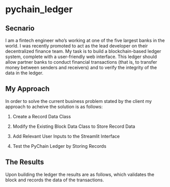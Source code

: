 # pychain_ledger
## Secnario
I am a fintech engineer who’s working at one of the five largest banks in the world. I was recently promoted to act as the lead developer on their decentralized finance team. My task is to build a blockchain-based ledger system, complete with a user-friendly web interface. This ledger should allow partner banks to conduct financial transactions (that is, to transfer money between senders and receivers) and to verify the integrity of the data in the ledger.

## My Approach
In order to solve the current business problem stated by the client my approach to acheive the solution is as follows: 

1. Create a Record Data Class

2. Modify the Existing Block Data Class to Store Record Data

3. Add Relevant User Inputs to the Streamlit Interface

4. Test the PyChain Ledger by Storing Records

## The Results

Upon building the ledger the results are as follows, which validates the block and records the data of the transactions. 

